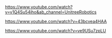 https://www.youtube.com/watch?v=v1Q4Su54iho&ab_channel=UnitreeRobotics

https://www.youtube.com/watch?v=43bcvea4HAA

https://www.youtube.com/watch?v=ve9USu7zpLU

